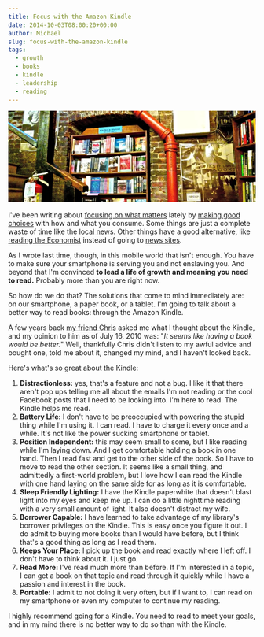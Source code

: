 ```yaml
---
title: Focus with the Amazon Kindle
date: 2014-10-03T08:00:20+00:00
author: Michael
slug: focus-with-the-amazon-kindle
tags:
  - growth
  - books
  - kindle
  - leadership
  - reading
---
```

<div class="full-width">
  <img src="/images/feature-focus-with-the-amazon-kindle.jpg" alt="Focus with the Kindle" />
</div>

I've been writing about [focusing on what matters](/life-is-art/ "Life is Art") lately by [making good choices](/achievable-contentment/) with how and what you consume. Some things are just a complete waste of time like the [local news](/rubbernecking-with-the-locals/). Other things have a good alternative, like [reading the Economist](/the-economist-keeps-it-real/) instead of going to [news sites](/escaping-with-the-news/).

As I wrote last time, though, in this mobile world that isn't enough. You have to make sure your smartphone is serving you and not enslaving you. And beyond that I'm convinced **to lead a life of growth and meaning you need to read.** Probably more than you are right now.

So how do we do that? The solutions that come to mind immediately are: on our smartphone, a paper book, or a tablet. I'm going to talk about a better way to read books: through the Amazon Kindle.

A few years back [my friend Chris](http://www.chrisdikes.com/) asked me what I thought about the Kindle, and my opinion to him as of July 16, 2010 was: "_It seems like having a book would be better._" Well, thankfully Chris didn't listen to my awful advice and bought one, told me about it, changed my mind, and I haven't looked back.

Here's what's so great about the Kindle:

  1. **Distractionless:** yes, that's a feature and not a bug. I like it that there aren't pop ups telling me all about the emails I'm not reading or the cool Facebook posts that I need to be looking into. I'm here to read. The Kindle helps me read.
  2. **Battery Life:** I don't have to be preoccupied with powering the stupid thing while I'm using it. I can read. I have to charge it every once and a while. It's not like the power sucking smartphone or tablet.
  3. **Position Independent:** this may seem small to some, but I like reading while I'm laying down. And I get comfortable holding a book in one hand. Then I read fast and get to the other side of the book. So I have to move to read the other section. It seems like a small thing, and admittedly a first-world problem, but I love how I can read the Kindle with one hand laying on the same side for as long as it is comfortable.
  4. **Sleep Friendly Lighting:** I have the Kindle paperwhite that doesn't blast light into my eyes and keep me up. I can do a little nighttime reading with a very small amount of light. It also doesn't distract my wife.
  5. **Borrower Capable:** I have learned to take advantage of my library's borrower privileges on the Kindle. This is easy once you figure it out. I do admit to buying more books than I would have before, but I think that's a good thing as long as I read them.
  6. **Keeps Your Place:** I pick up the book and read exactly where I left off. I don't have to think about it. I just go.
  7. **Read More:** I've read much more than before. If I'm interested in a topic, I can get a book on that topic and read through it quickly while I have a passion and interest in the book.
  8. **Portable:** I admit to not doing it very often, but if I want to, I can read on my smartphone or even my computer to continue my reading.

I highly recommend going for a Kindle. You need to read to meet your goals, and in my mind there is no better way to do so than with the Kindle.